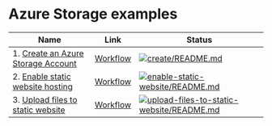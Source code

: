 # Azure Storage examples

| Name | Link | Status
| ---- | ---- | ------
| 1. [Create an Azure Storage Account](create/README.md) | [Workflow](.github/workflows/storage_create_README_md.yml) | [![create/README.md](https://github.com/Azure-Samples/java-on-azure-examples/actions/workflows/storage_create_README_md.yml/badge.svg)](https://github.com/Azure-Samples/java-on-azure-examples/actions/workflows/storage_create_README_md.yml)
| 2. [Enable static website hosting](enable-static-website/README.md) | [Workflow](.github/workflows/storage_enable-static-website_README_md.yml) | [![enable-static-website/README.md](https://github.com/Azure-Samples/java-on-azure-examples/actions/workflows/storage_enable-static-website_README_md.yml/badge.svg)](https://github.com/Azure-Samples/java-on-azure-examples/actions/workflows/storage_enable-static-website_README_md.yml)
| 3. [Upload files to static website](upload-files-to-static-website/README.md) | [Workflow](.github/workflows/storage_upload-files-to-static-website_README_md.yml) | [![upload-files-to-static-website/README.md](https://github.com/Azure-Samples/java-on-azure-examples/actions/workflows/storage_upload-files-to-static-website_README_md.yml/badge.svg)](https://github.com/Azure-Samples/java-on-azure-examples/actions/workflows/storage_upload-files-to-static-website_README_md.yml)
